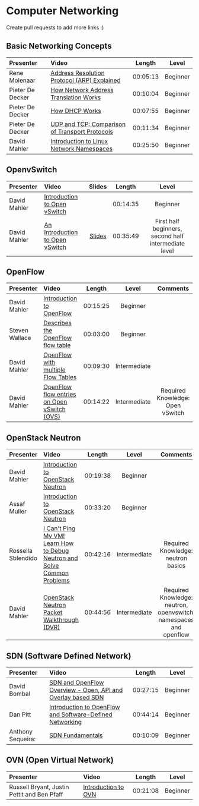 Computer Networking
===================
Create pull requests to add more links :)

## Basic Networking Concepts

Presenter | Video | Length | Level
:------ |:------|:------:|:--------:
Rene Molenaar | [Address Resolution Protocol (ARP) Explained](https://www.youtube.com/watch?v=xTOyZ6TWQdM) | 00:05:13 | Beginner |
Pieter De Decker | [How Network Address Translation Works](https://www.youtube.com/watch?v=QBqPzHEDzvo) | 00:10:04 | Beginner |
Pieter De Decker | [How DHCP Works](https://www.youtube.com/watch?v=RUZohsAxPxQ) | 00:07:55 | Beginner |
Pieter De Decker | [UDP and TCP: Comparison of Transport Protocols](https://www.youtube.com/watch?v=Vdc8TCESIg8) | 00:11:34 | Beginner |
David Mahler | [Introduction to Linux Network Namespaces](https://www.youtube.com/watch?v=_WgUwUf1d34) | 00:25:50 | Beginner |

## OpenvSwitch

Presenter | Video | Slides | Length | Level
:------ |:------|:------:|:--------:|:--------:
David Mahler | [Introduction to Open vSwitch](https://www.youtube.com/watch?v=rYW7kQRyUvA) | | 00:14:35 | Beginner |
David Mahler | [An Introduction to Open vSwitch](https://www.youtube.com/watch?v=_PCRNUB7oNw) | [Slides](http://openvswitch.org/slides/openvswitch.en-2.pdf)| 00:35:49 | First half beginners, second half intermediate level |


## OpenFlow

Presenter | Video | Length | Level | Comments
:------ |:------|:------:|:--------:|:--------:
David Mahler | [Introduction to OpenFlow](https://www.youtube.com/watch?v=l25Ukkmk6Sk) | 00:15:25 | Beginner | |
Steven Wallace | [Describes the OpenFlow flow table](https://www.youtube.com/watch?v=-xLQHld3fPI) | 00:03:00 | Beginner | |
David Mahler | [OpenFlow with multiple Flow Tables](https://www.youtube.com/watch?v=TD5wmoD7XOE) | 00:09:30 | Intermediate | |
David Mahler | [OpenFlow flow entries on Open vSwitch (OVS)](https://www.youtube.com/watch?v=FyV4MoQ3T0I) | 00:14:22 | Intermediate | Required Knowledge: Open vSwitch |


## OpenStack Neutron

Presenter | Video | Length | Level | Comments
:------ |:------|:------:|:--------:|:--------:
David Mahler | [Introduction to OpenStack Neutron](https://www.youtube.com/watch?v=yqFpyubsYfE) | 00:19:38 | Beginner | |
Assaf Muller | [Introduction to OpenStack Neutron](https://www.youtube.com/watch?v=IGGgVuZe7UA) | 00:33:20 | Beginner | |
Rossella Sblendido | [I Can't Ping My VM! Learn How to Debug Neutron and Solve Common Problems](https://www.youtube.com/watch?v=aNA8Pvewu2M) | 00:42:16 | Intermediate | Required Knowledge: neutron basics |
David Mahler | [OpenStack Neutron Packet Walkthrough (DVR)](https://www.youtube.com/watch?v=7IXEtUEZslg) | 00:44:56 | Intermediate | Required Knowledge: neutron, openvswitch, namespaces and openflow |


## SDN (Software Defined Network)

Presenter | Video | Length | Level
:------ |:------|:------:|:--------:
David Bombal | [SDN and OpenFlow Overview - Open, API and Overlay based SDN](https://www.youtube.com/watch?v=l-DcbQhFAQs) | 00:27:15 | Beginner |
Dan Pitt | [Introduction to OpenFlow and Software-Defined Networking](https://www.youtube.com/watch?v=5-pLO4MZU3o) | 00:44:14 | Beginner |
Anthony Sequeira: | [SDN Fundamentals](https://www.youtube.com/watch?v=Np4p1CDIuzc) | 00:10:09 | Beginner |


## OVN (Open Virtual Network)

Presenter | Video | Length | Level
:------ |:------|:------:|:--------:
Russell Bryant, Justin Pettit and Ben Pfaff | [Introduction to OVN](https://www.youtube.com/watch?v=v1xkJjnuzhk) | 00:21:08 | Beginner |
